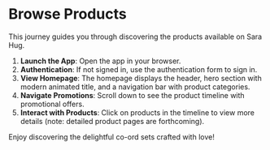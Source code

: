 # Browse Products

This journey guides you through discovering the products available on Sara Hug.

1. **Launch the App**: Open the app in your browser.
2. **Authentication**: If not signed in, use the authentication form to sign in.
3. **View Homepage**: The homepage displays the header, hero section with modern animated title, and a navigation bar with product categories.
4. **Navigate Promotions**: Scroll down to see the product timeline with promotional offers.
5. **Interact with Products**: Click on products in the timeline to view more details (note: detailed product pages are forthcoming).

Enjoy discovering the delightful co-ord sets crafted with love!